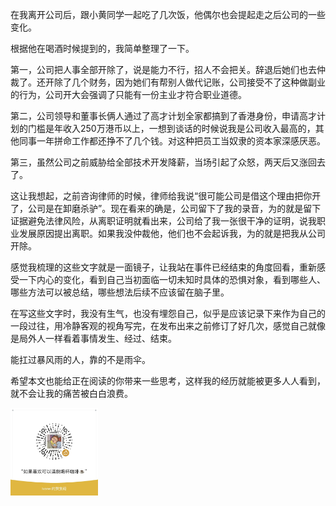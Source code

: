 
在我离开公司后，跟小黄同学一起吃了几次饭，他偶尔也会提起走之后公司的一些变化。

根据他在喝酒时候提到的，我简单整理了一下。

第一，公司把人事全部开除了，说是能力不行，招人不会把关。辞退后她们也去仲裁了。还开除了几个财务，因为她们有帮别人做代记账，公司接受不了这种做副业的行为，公司开大会强调了只能有一份主业才符合职业道德。

第二，公司领导和董事长俩人通过了高才计划全家都搞到了香港身份，申请高才计划的门槛是年收入250万港币以上，一想到谈话的时候说我是公司收入最高的，其他同事一年拼命工作都还挣不了几个钱。对这种把员工当奴隶的资本家深感厌恶。

第三，虽然公司之前威胁给全部技术开发降薪，当场引起了众怒，两天后又涨回去了。

这让我想起，之前咨询律师的时候，律师给我说“很可能公司是借这个理由把你开了，公司是在卸磨杀驴”。现在看来的确是，公司留下了我的录音，为的就是留下证据避免法律风险，从离职证明就看出来，公司给了我一张很干净的证明，说我职业发展原因提出离职。如果我没仲裁他，他们也不会起诉我，为的就是把我从公司开除。

感觉我梳理的这些文字就是一面镜子，让我站在事件已经结束的角度回看，重新感受一下内心的变化，看到自己当初面临一切未知时具体的恐惧对象，看到哪些人、哪些方法可以被总结，哪些想法后续不应该留在脑子里。

在写这些文字时，我没有生气，也没有埋怨自己，似乎是应该记录下来作为自己的一段过往，用冷静客观的视角写完，在发布出来之前修订了好几次，感觉自己就像是局外人一样看着事情发生、经过、结束。

能扛过暴风雨的人，靠的不是雨伞。

希望本文也能给正在阅读的你带来一些思考，这样我的经历就能被更多人人看到，就不会让我的痛苦被白白浪费。

<img src="./img/payme.jpg" width="140px" />


